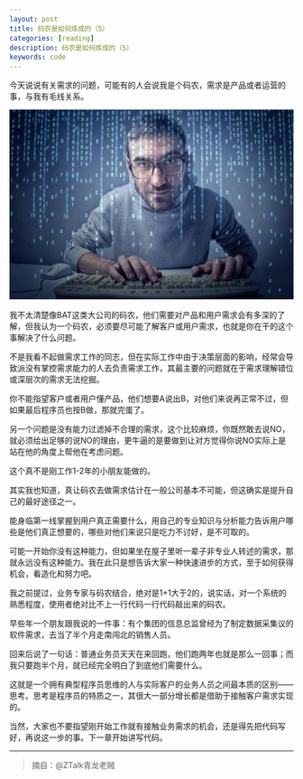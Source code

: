 ```yaml
---
layout: post
title: 码农是如何炼成的（5）
categories: [reading]
description: 码农是如何炼成的（5）
keywords: code
---
```


今天说说有关需求的问题，可能有的人会说我是个码农，需求是产品或者运营的事，与我有毛线关系。

![码农是如何炼成的](/images/posts/2014-07-30-code-famer.jpg)

我不太清楚像BAT这类大公司的码农，他们需要对产品和用户需求会有多深的了解，但我认为一个码农，必须要尽可能了解客户或用户需求，也就是你在干的这个事解决了什么问题。

不是我看不起做需求工作的同志，但在实际工作中由于决策层面的影响，经常会导致派没有掌控需求能力的人去负责需求工作，其最主要的问题就在于需求理解错位或深层次的需求无法挖掘。

你不能指望客户或者用户懂产品，他们想要A说出B，对他们来说再正常不过，但如果最后程序员也按B做，那就完蛋了。

另一个问题是没有能力过滤掉不合理的需求，这个比较麻烦，你既然敢去说NO，就必须给出足够的说NO的理由，更牛逼的是要做到让对方觉得你说NO实际上是站在他的角度上帮他在考虑问题。

这个真不是刚工作1-2年的小朋友能做的。

其实我也知道，真让码农去做需求估计在一般公司基本不可能，但这确实是提升自己的最好途径之一。

能身临第一线掌握到用户真正需要什么，用自己的专业知识与分析能力告诉用户哪些是他们真正想要的，哪些对他们来说只是吃力不讨好，是不可取的。

可能一开始你没有这种能力，但如果坐在屋子里听一辈子非专业人转述的需求，那就永远没有这种能力。我在此只是想告诉大家一种快速进步的方式，至于如何获得机会，看造化和努力吧。

我之前提过，业务专家与码农结合，绝对是1+1大于2的，说实话，对一个系统的熟悉程度，使用者绝对比不上一行代码一行代码敲出来的码农。

早些年一个朋友跟我说的一件事：有个集团的信息总监曾经为了制定数据采集议的软件需求，去当了半个月走南闯北的销售人员。

回来后说了一句话：普通业务员天天在来回跑，他们跑两年也就是那么一回事；而我只要跑半个月，就已经完全明白了到底他们需要什么。

这就是一个拥有典型程序员思维的人与实际客户的业务人员之间最本质的区别——思考。思考是程序员的特质之一，其很大一部分增长都是借助于接触客户需求实现的。

当然，大家也不要指望刚开始工作就有接触业务需求的机会，还是得先把代码写好，再说这一步的事。下一章开始讲写代码。

---

>摘自：@ZTalk青龙老贼

